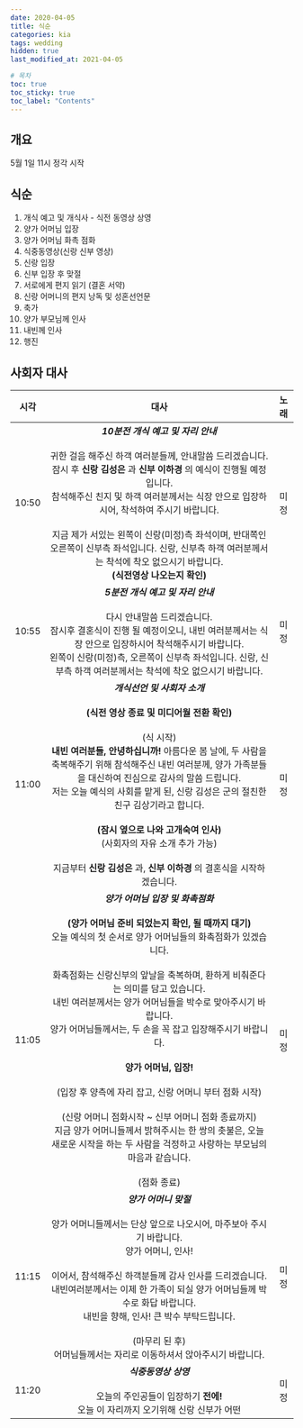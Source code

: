 ```yaml
---
date: 2020-04-05
title: 식순
categories: kia
tags: wedding
hidden: true
last_modified_at: 2021-04-05

# 목차
toc: true  
toc_sticky: true
toc_label: "Contents" 
---
```


## 개요

5월 1일 11시 정각 시작

## 식순

1. 개식 예고 및 개식사 - 식전 동영상 상영
2. 양가 어머님 입장
3. 양가 어머님 화촉 점화
4. 식중동영상(신랑 신부 영상)
5. 신랑 입장
6. 신부 입장 후 맞절
7. 서로에게 편지 읽기 (결혼 서약)
8. 신랑 어머니의 편지 낭독 및 성혼선언문
9. 축가
10. 양가 부모님께 인사
11. 내빈께 인사
12. 행진

## 사회자 대사

시각 | 대사 | 노래
:---: | :---: | :---:
10:50 | ***10분전 개식 예고 및 자리 안내***<br/><br/>귀한 걸음 해주신 하객 여러분들께, 안내말씀 드리겠습니다. <br/>잠시 후 **신랑 김성은** 과 **신부 이하경** 의 예식이 진행될 예정입니다.<br/> 참석해주신 친지 및 하객 여러분께서는 식장 안으로 입장하시어, 착석하여 주시기 바랍니다.<br/><br/> 지금 제가 서있는 왼쪽이 신랑(미정)측 좌석이며, 반대쪽인 오른쪽이 신부측 좌석입니다. 신랑, 신부측 하객 여러분께서는 착석에 착오 없으시기 바랍니다.<br/> **(식전영상 나오는지 확인)**| 미정
10:55| ***5분전 개식 예고 및 자리 안내***<br/><br/>다시 안내말씀 드리겠습니다.<br/> 잠시후 결혼식이 진행 될 예정이오니, 내빈 여러분께서는 식장 안으로 입장하시어 착석해주시기 바랍니다.<br/>왼쪽이 신랑(미정)측, 오른쪽이 신부측 좌석입니다. 신랑, 신부측 하객 여러분께서는 착석에 착오 없으시기 바랍니다. | 미정
11:00 | ***개식선언 및 사회자 소개***<br/><br/>**(식전 영상 종료 및 미디어월 전환 확인)**<br/><br/>(식 시작)<br/> **내빈 여러분들, 안녕하십니까!** 아름다운 봄 날에, 두 사람을 축복해주기 위해 참석해주신 내빈 여러분께, 양가 가족분들을 대신하여 진심으로 감사의 말씀 드립니다.<br/> 저는 오늘 예식의 사회를 맡게 된, 신랑 김성은 군의 절친한 친구 김상기라고 합니다.<br/><br/> **(잠시 옆으로 나와 고개숙여 인사)**<br/>(사회자의 자유 소개 추가 가능)<br/><br/> 지금부터 **신랑 김성은** 과, **신부 이하경** 의 결혼식을 시작하겠습니다. | 미정
11:05 | ***양가 어머님 입장 및 화촉점화***<br/><br/>**(양가 어머님 준비 되었는지 확인, 될 때까지 대기)**<br/>오늘 예식의 첫 순서로 양가 어머님들의 화촉점화가 있겠습니다.<br/><br/>화촉점화는 신랑신부의 앞날을 축복하며, 환하게 비춰준다는 의미를 담고 있습니다.<br/>내빈 여러분께서는 양가 어머님들을 박수로 맞아주시기 바랍니다.<br/>양가 어머님들께서는, 두 손을 꼭 잡고 입장해주시기 바랍니다.<br/><br/>**양가 어머님, 입장!**<br/><br/>(입장 후 양측에 자리 잡고, 신랑 어머니 부터 점화 시작)<br/><br/>(신랑 어머니 점화시작 ~ 신부 어머니 점화 종료까지)<br/>지금 양가 어머니들께서 밝혀주시는 한 쌍의 촛불은, 오늘 새로운 시작을 하는 두 사람을 걱정하고 사랑하는 부모님의 마음과 같습니다.<br/><br/>(점화 종료) | 미정
11:15 | ***양가 어머니 맞절***<br/><br/>양가 어머니들께서는 단상 앞으로 나오시어, 마주보아 주시기 바랍니다.<br/>양가 어머니, 인사!<br/><br/>이어서, 참석해주신 하객분들께 감사 인사를 드리겠습니다.<br/>내빈여러분께서는 이제 한 가족이 되실 양가 어머님들께 박수로 화답 바랍니다.<br/>내빈을 향해, 인사! 큰 박수 부탁드립니다.<br/><br/>(마무리 된 후)<br/>어머님들께서는 자리로 이동하셔서 앉아주시기 바랍니다. | 미정
11:20 | ***식중동영상 상영***<br/><br/>오늘의 주인공들이 입장하기 **전에!**<br/>오늘 이 자리까지 오기위해 신랑 신부가 어떤 | 미정




